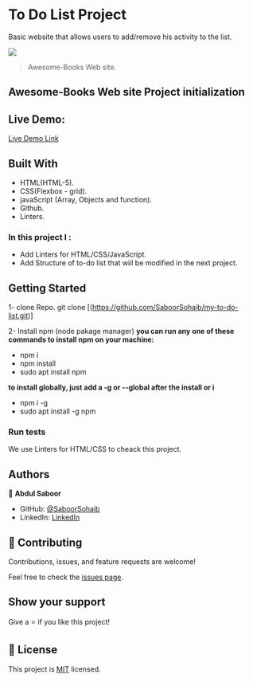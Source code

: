 # To Do List Project  
Basic website that allows users to add/remove his activity to the list. 

![](https://img.shields.io/badge/Microverse-blueviolet)

> Awesome-Books Web site.
## Awesome-Books Web site Project initialization


## Live Demo:

[Live Demo Link](https://mostafashahat2021.github.io/Awesome-books-Project/)

 ## Built With

- HTML(HTML-5).
- CSS(Flexbox - grid).
- javaScript (Array, Objects and function).
- Github.
- Linters.

### In this project I :
- Add Linters for HTML/CSS/JavaScript.
- Add Structure of to-do list that wiil be modified in the next project.
## Getting Started

1- clone Repo.
git clone [(https://github.com/SaboorSohaib/my-to-do-list.git)]

2- Install npm (node pakage manager)
**you can run any one of these commands to install npm on your machine:**
- npm i
- npm install
- sudo apt install npm

 **to install globally, just add a -g or --global after the install or i**
- npm i -g
- sudo apt install -g npm

### Run tests

We use Linters for HTML/CSS to cheack this project.

## Authors


👤 **Abdul Saboor**

- GitHub: [@SaboorSohaib](https://github.com/SaboorSohaib)
- LinkedIn: [LinkedIn](https://www.linkedin.com/in/abdul-saboor-sohaib-b5b566244/)

## 🤝 Contributing

Contributions, issues, and feature requests are welcome!

Feel free to check the [issues page](../../issues/).

## Show your support

Give a ⭐️ if you like this project!

## 📝 License


This project is [MIT](./LICENSE) licensed.


